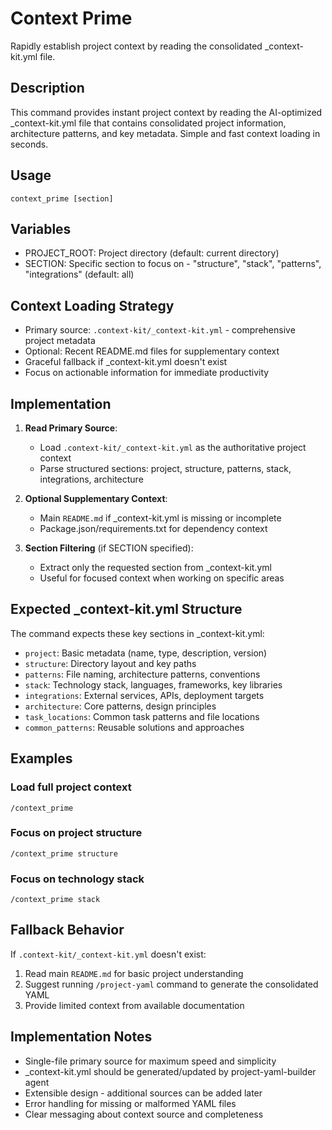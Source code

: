 # Context Prime

Rapidly establish project context by reading the consolidated _context-kit.yml file.

## Description
This command provides instant project context by reading the AI-optimized _context-kit.yml file that contains consolidated project information, architecture patterns, and key metadata. Simple and fast context loading in seconds.

## Usage
`context_prime [section]`

## Variables
- PROJECT_ROOT: Project directory (default: current directory)
- SECTION: Specific section to focus on - "structure", "stack", "patterns", "integrations" (default: all)

## Context Loading Strategy
- Primary source: `.context-kit/_context-kit.yml` - comprehensive project metadata
- Optional: Recent README.md files for supplementary context
- Graceful fallback if _context-kit.yml doesn't exist
- Focus on actionable information for immediate productivity

## Implementation

1. **Read Primary Source**:
   - Load `.context-kit/_context-kit.yml` as the authoritative project context
   - Parse structured sections: project, structure, patterns, stack, integrations, architecture

2. **Optional Supplementary Context**:
   - Main `README.md` if _context-kit.yml is missing or incomplete
   - Package.json/requirements.txt for dependency context

3. **Section Filtering** (if SECTION specified):
   - Extract only the requested section from _context-kit.yml
   - Useful for focused context when working on specific areas

## Expected _context-kit.yml Structure
The command expects these key sections in _context-kit.yml:
- `project`: Basic metadata (name, type, description, version)
- `structure`: Directory layout and key paths
- `patterns`: File naming, architecture patterns, conventions
- `stack`: Technology stack, languages, frameworks, key libraries
- `integrations`: External services, APIs, deployment targets
- `architecture`: Core patterns, design principles
- `task_locations`: Common task patterns and file locations
- `common_patterns`: Reusable solutions and approaches

## Examples

### Load full project context
```
/context_prime
```

### Focus on project structure
```
/context_prime structure
```

### Focus on technology stack
```
/context_prime stack
```

## Fallback Behavior
If `.context-kit/_context-kit.yml` doesn't exist:
1. Read main `README.md` for basic project understanding
2. Suggest running `/project-yaml` command to generate the consolidated YAML
3. Provide limited context from available documentation

## Implementation Notes
- Single-file primary source for maximum speed and simplicity
- _context-kit.yml should be generated/updated by project-yaml-builder agent
- Extensible design - additional sources can be added later
- Error handling for missing or malformed YAML files
- Clear messaging about context source and completeness
